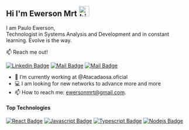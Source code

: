 ## Hi I'm Ewerson Mrt <img src="https://user-images.githubusercontent.com/1303154/88677602-1635ba80-d120-11ea-84d8-d263ba5fc3c0.gif" width="28px" alt="hi">


I am Paulo Ewerson, <br/>
Technologist in Systems Analysis and Development and in constant learning. Evolve is the way.  <br/>

:mailbox: Reach me out!

[![Linkedin Badge](https://img.shields.io/badge/-Ewerson-0e76a8?style=flat&labelColor=0e76a8&logo=linkedin&logoColor=white)](https://www.linkedin.com/in/ewerson-martins/) [![Mail Badge](https://img.shields.io/badge/-@pauloewerson_-e84393?style=flat&labelColor=e84393&logo=instagram&logoColor=white)](https://instagram.com/pauloewerson_) [![Mail Badge](https://img.shields.io/badge/-ewersonmrt-c0392b?style=flat&labelColor=c0392b&logo=gmail&logoColor=white)](mailto:ewersonmrt@gmail.com)

<!-- TODO: Add last video link -->

- 🔭 I’m currently working at @Atacadaosa.oficial
- :computer: I am looking for new networks to advance more and more
- 📫 How to reach me: ewersonmrt@gmail.com.

#### Top Technologies

<!-- TODO: Make technologies links takes you to repositories -->

[![React Badge](https://img.shields.io/badge/-React-61DBFB?style=for-the-badge&labelColor=black&logo=react&logoColor=61DBFB)](#) [![Javascript Badge](https://img.shields.io/badge/-Javascript-F0DB4F?style=for-the-badge&labelColor=black&logo=javascript&logoColor=F0DB4F)](#) [![Typescript Badge](https://img.shields.io/badge/-Typescript-007acc?style=for-the-badge&labelColor=black&logo=typescript&logoColor=007acc)](#) [![Nodejs Badge](https://img.shields.io/badge/-Nodejs-3C873A?style=for-the-badge&labelColor=black&logo=node.js&logoColor=3C873A)](#)


